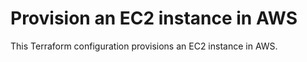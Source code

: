 # Provision an EC2 instance in AWS
This Terraform configuration provisions an EC2 instance in AWS.

